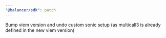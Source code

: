 ```yaml
---
"@balancer/sdk": patch
---
```


Bump viem version and undo custom sonic setup (as multicall3 is already defined in the new viem version)
